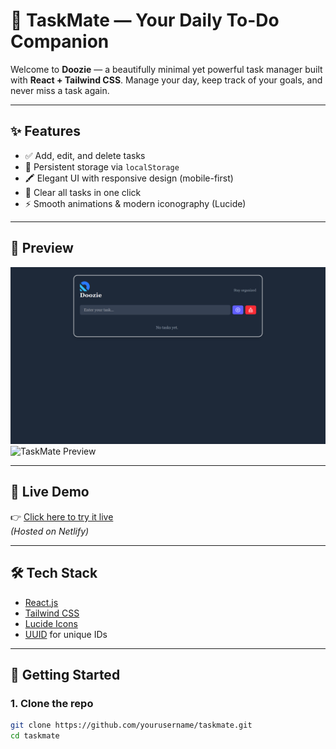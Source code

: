 # 📝 TaskMate — Your Daily To-Do Companion

Welcome to **Doozie** — a beautifully minimal yet powerful task manager built with **React + Tailwind CSS**. Manage your day, keep track of your goals, and never miss a task again.

---

## ✨ Features

- ✅ Add, edit, and delete tasks
- 💾 Persistent storage via `localStorage`
- 🖍️ Elegant UI with responsive design (mobile-first)
- 🧹 Clear all tasks in one click
- ⚡ Smooth animations & modern iconography (Lucide)

---

## 📸 Preview

![TaskMate Preview](./asset/first.png)
![TaskMate Preview](./asset/second.png.png)

---

## 🚀 Live Demo

👉 [Click here to try it live](https://dooziecv.netlify.app/)  
*(Hosted on Netlify)*

---

## 🛠️ Tech Stack

- [React.js](https://reactjs.org/)
- [Tailwind CSS](https://tailwindcss.com/)
- [Lucide Icons](https://lucide.dev/)
- [UUID](https://www.npmjs.com/package/uuid) for unique IDs

---

## 🧠 Getting Started

### 1. Clone the repo

```bash
git clone https://github.com/yourusername/taskmate.git
cd taskmate

